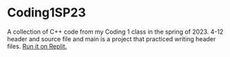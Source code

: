 # Coding1SP23
A collection of C++ code from my Coding 1 class in the spring of 2023.
4-12 header and source file and main is a project that practiced writing header files. [Run it on Replit.](https://replit.com/@vectorsoldier/4-12-header-and-source-file-and-main?v=1)
